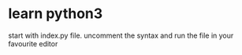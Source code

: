 # learn python3
start with index.py file.
uncomment the syntax and run the file in your favourite editor
